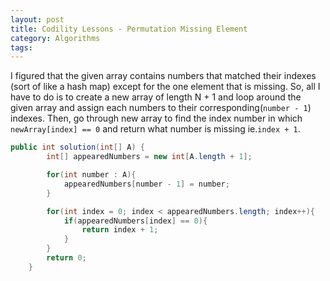 ```yaml
---
layout: post
title: Codility Lessons - Permutation Missing Element
category: Algorithms
tags:
---
```


I figured that the given array contains numbers that matched their indexes (sort of like a hash map) except for the one element that is missing. So, all I have to do is to create a new array of length N + 1 and loop around the given array and assign each numbers to their corresponding(`number - 1`) indexes. Then, go through new array to find the index number in which `newArray[index] == 0` and return what number is missing ie.`index + 1`.

```java
public int solution(int[] A) {
        int[] appearedNumbers = new int[A.length + 1];

        for(int number : A){
            appearedNumbers[number - 1] = number;
        }

        for(int index = 0; index < appearedNumbers.length; index++){
            if(appearedNumbers[index] == 0){
                return index + 1;
            }
        }
        return 0;
    }
```
